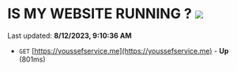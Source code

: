 # IS MY WEBSITE RUNNING ? [![](https://img.shields.io/static/v1?label=Sponsor&message=%E2%9D%A4&logo=GitHub&color=%23fe8e86)](https://github.com/sponsors/<username>)

Last updated: **8/12/2023, 9:10:36 AM**

- `GET` [https://youssefservice.me](https://youssefservice.me) - **Up** (801ms)
